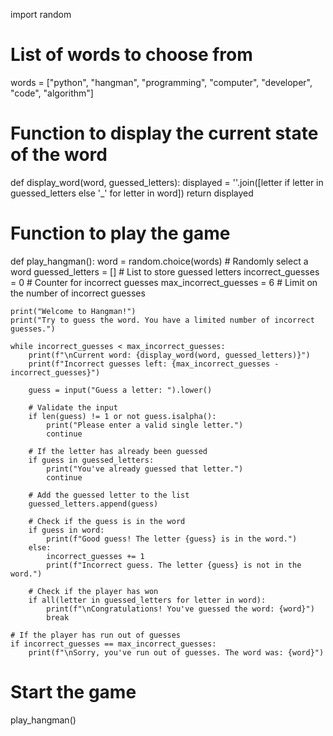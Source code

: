 import random

# List of words to choose from
words = ["python", "hangman", "programming", "computer", "developer", "code", "algorithm"]

# Function to display the current state of the word
def display_word(word, guessed_letters):
    displayed = ''.join([letter if letter in guessed_letters else '_' for letter in word])
    return displayed

# Function to play the game
def play_hangman():
    word = random.choice(words)  # Randomly select a word
    guessed_letters = []  # List to store guessed letters
    incorrect_guesses = 0  # Counter for incorrect guesses
    max_incorrect_guesses = 6  # Limit on the number of incorrect guesses

    print("Welcome to Hangman!")
    print("Try to guess the word. You have a limited number of incorrect guesses.")
    
    while incorrect_guesses < max_incorrect_guesses:
        print(f"\nCurrent word: {display_word(word, guessed_letters)}")
        print(f"Incorrect guesses left: {max_incorrect_guesses - incorrect_guesses}")
        
        guess = input("Guess a letter: ").lower()

        # Validate the input
        if len(guess) != 1 or not guess.isalpha():
            print("Please enter a valid single letter.")
            continue

        # If the letter has already been guessed
        if guess in guessed_letters:
            print("You've already guessed that letter.")
            continue

        # Add the guessed letter to the list
        guessed_letters.append(guess)

        # Check if the guess is in the word
        if guess in word:
            print(f"Good guess! The letter {guess} is in the word.")
        else:
            incorrect_guesses += 1
            print(f"Incorrect guess. The letter {guess} is not in the word.")

        # Check if the player has won
        if all(letter in guessed_letters for letter in word):
            print(f"\nCongratulations! You've guessed the word: {word}")
            break

    # If the player has run out of guesses
    if incorrect_guesses == max_incorrect_guesses:
        print(f"\nSorry, you've run out of guesses. The word was: {word}")

# Start the game
play_hangman()

